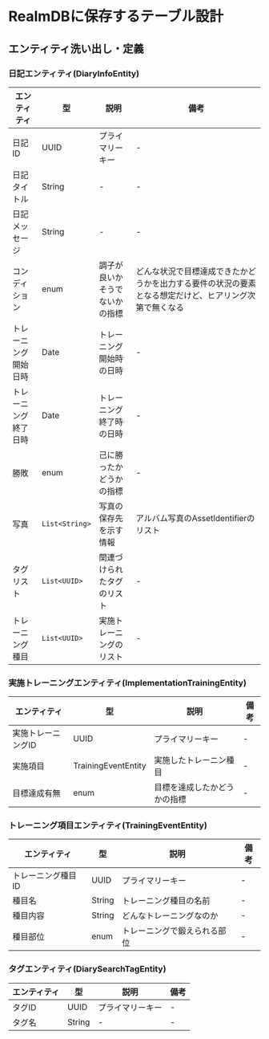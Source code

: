 # RealmDBに保存するテーブル設計

## エンティティ洗い出し・定義

### 日記エンティティ(DiaryInfoEntity)
エンティティ | 型 | 説明 | 備考
--- | --- | --- | ---
日記ID | UUID | プライマリーキー | -
日記タイトル | String | - | -
日記メッセージ | String	| -	| -
コンディション | enum | 調子が良いかそうでないかの指標 | どんな状況で目標達成できたかどうかを出力する要件の状況の要素となる想定だけど、ヒアリング次第で無くなる
トレーニング開始日時 | Date | トレーニング開始時の日時 | -
トレーニング終了日時 | Date | トレーニング終了時の日時 | -
勝敗 | enum | 己に勝ったかどうかの指標 | -
写真 | `List<String>` | 写真の保存先を示す情報 | アルバム写真のAssetIdentifierのリスト
タグリスト | `List<UUID>` | 関連づけられたタグのリスト | -
トレーニング種目 | `List<UUID>` | 実施トレーニングのリスト | -

### 実施トレーニングエンティティ(ImplementationTrainingEntity)
エンティティ | 型 | 説明 | 備考
--- | --- | --- | ---
実施トレーニングID	| UUID | プライマリーキー | -
実施項目 | TrainingEventEntity | 実施したトレーニン種目 | -
目標達成有無 | enum | 目標を達成したかどうかの指標 | -

### トレーニング項目エンティティ(TrainingEventEntity)
エンティティ | 型 | 説明 | 備考
--- | --- | --- | ---
トレーニング種目ID	| UUID | プライマリーキー | -
種目名	| String | トレーニング種目の名前 | - | -
種目内容 | String | どんなトレーニングなのか | - 
種目部位 | enum | トレーニングで鍛えられる部位 | -

### タグエンティティ(DiarySearchTagEntity)
エンティティ | 型 | 説明 | 備考
--- | --- | --- | ---
タグID | UUID | プライマリーキー | -	
タグ名 | String | - | -
